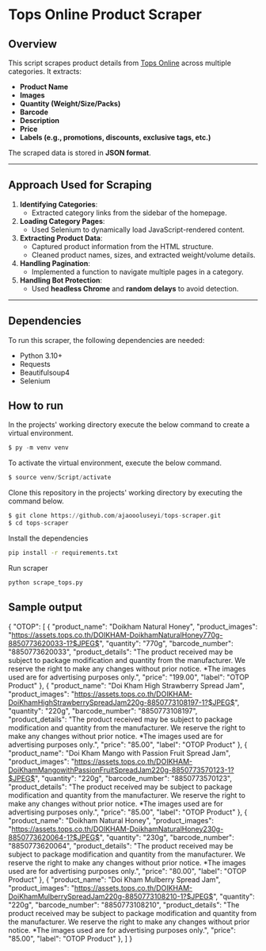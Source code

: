 # **Tops Online Product Scraper**  

## **Overview**  
This script scrapes product details from [Tops Online](https://www.tops.co.th/en) across multiple categories. It extracts:  
- **Product Name**  
- **Images**  
- **Quantity (Weight/Size/Packs)**  
- **Barcode**  
- **Description**  
- **Price**  
- **Labels (e.g., promotions, discounts, exclusive tags, etc.)**  

The scraped data is stored in **JSON format**.

---

## **Approach Used for Scraping**  
1. **Identifying Categories**:  
   - Extracted category links from the sidebar of the homepage.  
2. **Loading Category Pages**:  
   - Used Selenium to dynamically load JavaScript-rendered content.  
3. **Extracting Product Data**:  
   - Captured product information from the HTML structure.  
   - Cleaned product names, sizes, and extracted weight/volume details.  
4. **Handling Pagination**:  
   - Implemented a function to navigate multiple pages in a category.  
5. **Handling Bot Protection**:  
   - Used **headless Chrome** and **random delays** to avoid detection.  

---

## **Dependencies**  
To run this scraper, the following dependencies are needed:
- Python 3.10+
- Requests
- Beautifulsoup4
- Selenium


## **How to run**
In the projects' working directory execute the below command to create a virtual environment.

 
```python
$ py -m venv venv
```

To activate the virtual environment, execute the below command.

```python
$ source venv/Script/activate
```
Clone this repository in the projects' working directory by executing the command below.

```python
$ git clone https://github.com/ajaoooluseyi/tops-scraper.git
$ cd tops-scraper
```
Install the dependencies 
```sh
pip install -r requirements.txt
```
Run scraper
```sh
python scrape_tops.py
```

## **Sample output**
{
    "OTOP": [
        {
            "product_name": "Doikham Natural Honey",
            "product_images": "https://assets.tops.co.th/DOIKHAM-DoikhamNaturalHoney770g-8850773620033-1?$JPEG$",
            "quantity": "770g",
            "barcode_number": "8850773620033",
            "product_details": "The product received may be subject to package modification and quantity from the manufacturer. We reserve the right to make any changes without prior notice.  *The images used are for advertising purposes only.",
            "price": "199.00",
            "label": "OTOP Product"
        },
        {
            "product_name": "Doi Kham High Strawberry Spread Jam",
            "product_images": "https://assets.tops.co.th/DOIKHAM-DoiKhamHighStrawberrySpreadJam220g-8850773108197-1?$JPEG$",
            "quantity": "220g",
            "barcode_number": "8850773108197",
            "product_details": "The product received may be subject to package modification and quantity from the manufacturer. We reserve the right to make any changes without prior notice.  *The images used are for advertising purposes only.",
            "price": "85.00",
            "label": "OTOP Product"
        },
        {
            "product_name": "Doi Kham Mango with Passion Fruit Spread Jam",
            "product_images": "https://assets.tops.co.th/DOIKHAM-DoiKhamMangowithPassionFruitSpreadJam220g-8850773570123-1?$JPEG$",
            "quantity": "220g",
            "barcode_number": "8850773570123",
            "product_details": "The product received may be subject to package modification and quantity from the manufacturer. We reserve the right to make any changes without prior notice.  *The images used are for advertising purposes only.",
            "price": "85.00",
            "label": "OTOP Product"
        },
        {
            "product_name": "Doikham Natural Honey",
            "product_images": "https://assets.tops.co.th/DOIKHAM-DoikhamNaturalHoney230g-8850773620064-1?$JPEG$",
            "quantity": "230g",
            "barcode_number": "8850773620064",
            "product_details": "The product received may be subject to package modification and quantity from the manufacturer. We reserve the right to make any changes without prior notice.  *The images used are for advertising purposes only.",
            "price": "80.00",
            "label": "OTOP Product"
        },
        {
            "product_name": "Doi Kham Mulberry Spread Jam",
            "product_images": "https://assets.tops.co.th/DOIKHAM-DoiKhamMulberrySpreadJam220g-8850773108210-1?$JPEG$",
            "quantity": "220g",
            "barcode_number": "8850773108210",
            "product_details": "The product received may be subject to package modification and quantity from the manufacturer. We reserve the right to make any changes without prior notice.  *The images used are for advertising purposes only.",
            "price": "85.00",
            "label": "OTOP Product"
        },
   ]
}

